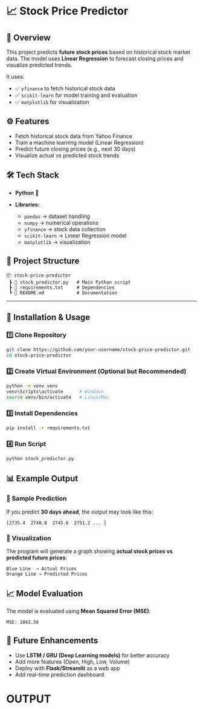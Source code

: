 # 📈 Stock Price Predictor

## 📌 Overview

This project predicts **future stock prices** based on historical stock market data.
The model uses **Linear Regression** to forecast closing prices and visualize predicted trends.

It uses:

* ✅ `yfinance` to fetch historical stock data
* ✅ `scikit-learn` for model training and evaluation
* ✅ `matplotlib` for visualization

## ⚙️ Features

* Fetch historical stock data from Yahoo Finance
* Train a machine learning model (Linear Regression)
* Predict future closing prices (e.g., next 30 days)
* Visualize actual vs predicted stock trends

## 🛠️ Tech Stack

* **Python** 🐍
* **Libraries:**

  * `pandas` → dataset handling
  * `numpy` → numerical operations
  * `yfinance` → stock data collection
  * `scikit-learn` → Linear Regression model
  * `matplotlib` → visualization

## 📂 Project Structure

```
📦 stock-price-predictor
 ┣ 📜 stock_predictor.py   # Main Python script
 ┣ 📜 requirements.txt     # Dependencies
 ┗ 📜 README.md            # Documentation
```

---

## 🚀 Installation & Usage

### 1️⃣ Clone Repository

```bash
git clone https://github.com/your-username/stock-price-predictor.git
cd stock-price-predictor
```

### 2️⃣ Create Virtual Environment (Optional but Recommended)

```bash
python -m venv venv
venv\Scripts\activate      # Windows
source venv/bin/activate   # Linux/Mac
```

### 3️⃣ Install Dependencies

```bash
pip install -r requirements.txt
```

### 4️⃣ Run Script

```bash
python stock_predictor.py
```

## 📊 Example Output

### 🔹 Sample Prediction

If you predict **30 days ahead**, the output may look like this:

```
[2735.4  2740.8  2745.6  2751.2 ... ]
```

### 🔹 Visualization

The program will generate a graph showing **actual stock prices vs predicted future prices**:

```
Blue Line  → Actual Prices  
Orange Line → Predicted Prices
```

## 📈 Model Evaluation

The model is evaluated using **Mean Squared Error (MSE)**:

```
MSE: 1842.56
```

## 📌 Future Enhancements

* Use **LSTM / GRU (Deep Learning models)** for better accuracy
* Add more features (Open, High, Low, Volume)
* Deploy with **Flask/Streamlit** as a web app
* Add real-time prediction dashboard

# OUTPUT
